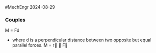 #MechEngr 2024-08-29
### Couples
M = Fd
- where d is a perpendicular distance between two opposite but equal parallel forces.
M = r⃗ ⨯ F⃗